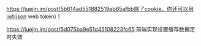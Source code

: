 https://juejin.im/post/5b614ad551882519eb65afbb除了cookie，你还可以用jwt(json web token)！

https://juejin.im/post/5d075ba9e51d45108223fc65 前端实现设置缓存数据定时失效